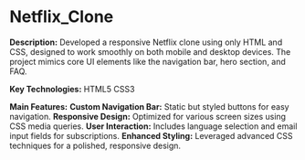 # Netflix_Clone

**Description:** 
Developed a responsive Netflix clone using only HTML and CSS, designed to work smoothly on both mobile and desktop devices. The project mimics core UI elements like the navigation bar, hero section, and FAQ.

**Key Technologies:**
HTML5
CSS3

**Main Features:**
**Custom Navigation Bar:** Static but styled buttons for easy navigation.
**Responsive Design:** Optimized for various screen sizes using CSS media queries.
**User Interaction:** Includes language selection and email input fields for subscriptions.
**Enhanced Styling:** Leveraged advanced CSS techniques for a polished, responsive design.
